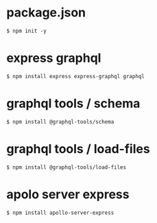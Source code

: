 # package.json
`$ npm init -y`

# express graphql
`$ npm install express express-graphql graphql`

# graphql tools / schema
`$ npm install @graphql-tools/schema`

# graphql tools / load-files
`$ npm install @graphql-tools/load-files`

# apolo server express
`$ npm install apollo-server-express`